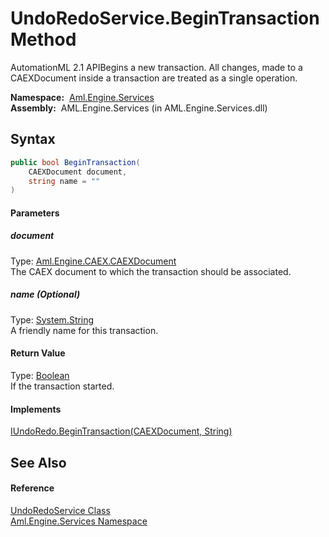 UndoRedoService.BeginTransaction Method
=======================================
AutomationML 2.1 APIBegins a new transaction. All changes, made to a CAEXDocument inside a transaction are treated as a single operation.

  **Namespace:**  [Aml.Engine.Services][1]  
  **Assembly:**  AML.Engine.Services (in AML.Engine.Services.dll)

Syntax
------

```csharp
public bool BeginTransaction(
	CAEXDocument document,
	string name = ""
)
```

#### Parameters

##### *document*
Type: [Aml.Engine.CAEX.CAEXDocument][2]  
The CAEX document to which the transaction should be associated.

##### *name* (Optional)
Type: [System.String][3]  
A friendly name for this transaction.

#### Return Value
Type: [Boolean][4]  
If the transaction started.
#### Implements
[IUndoRedo.BeginTransaction(CAEXDocument, String)][5]  


See Also
--------

#### Reference
[UndoRedoService Class][6]  
[Aml.Engine.Services Namespace][1]  

[1]: ../README.md
[2]: ../../Aml.Engine.CAEX/CAEXDocument/README.md
[3]: https://docs.microsoft.com/dotnet/api/system.string
[4]: https://docs.microsoft.com/dotnet/api/system.boolean
[5]: ../../Aml.Engine.Services.Interfaces/IUndoRedo/BeginTransaction.md
[6]: README.md
[7]: https://www.automationml.org
[8]: ../../icons/logoShade.png